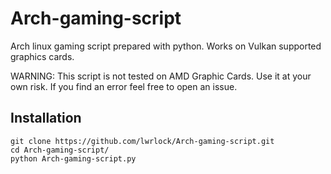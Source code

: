 # Arch-gaming-script
Arch linux gaming script prepared with python. Works on Vulkan supported graphics cards.

WARNING: This script is not tested on AMD Graphic Cards. Use it at your own risk. If you find an error feel free to open an issue.

## Installation
```
git clone https://github.com/lwrlock/Arch-gaming-script.git
cd Arch-gaming-script/
python Arch-gaming-script.py
```
